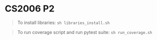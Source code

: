 # CS2006 P2

> To install libraries:
    `sh libraries_install.sh`

> To run coverage script and run pytest suite:
    `sh run_coverage.sh`